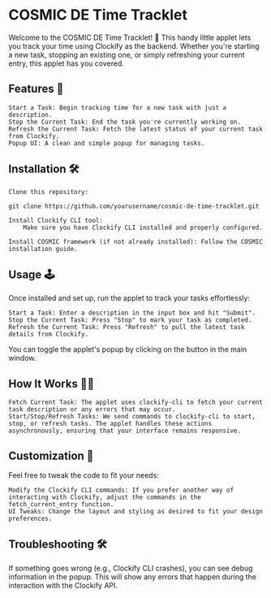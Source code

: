 # COSMIC DE Time Tracklet

Welcome to the COSMIC DE Time Tracklet! 🚀 This handy little applet lets you track your time using Clockify as the backend. Whether you're starting a new task, stopping an existing one, or simply refreshing your current entry, this applet has you covered.
## Features 🌟

    Start a Task: Begin tracking time for a new task with just a description.
    Stop the Current Task: End the task you're currently working on.
    Refresh the Current Task: Fetch the latest status of your current task from Clockify.
    Popup UI: A clean and simple popup for managing tasks.

## Installation 🛠️

    Clone this repository:

    git clone https://github.com/yourusername/cosmic-de-time-tracklet.git

    Install Clockify CLI tool:
        Make sure you have Clockify CLI installed and properly configured.

    Install COSMIC framework (if not already installed): Follow the COSMIC installation guide.

## Usage 🕹️

Once installed and set up, run the applet to track your tasks effortlessly:

    Start a Task: Enter a description in the input box and hit "Submit".
    Stop the Current Task: Press "Stop" to mark your task as completed.
    Refresh the Current Task: Press "Refresh" to pull the latest task details from Clockify.

You can toggle the applet's popup by clicking on the button in the main window.
## How It Works 🧑‍💻

    Fetch Current Task: The applet uses clockify-cli to fetch your current task description or any errors that may occur.
    Start/Stop/Refresh Tasks: We send commands to clockify-cli to start, stop, or refresh tasks. The applet handles these actions asynchronously, ensuring that your interface remains responsive.

## Customization 🔧

Feel free to tweak the code to fit your needs:

    Modify the Clockify CLI commands: If you prefer another way of interacting with Clockify, adjust the commands in the fetch_current_entry function.
    UI Tweaks: Change the layout and styling as desired to fit your design preferences.

## Troubleshooting 🛠️

If something goes wrong (e.g., Clockify CLI crashes), you can see debug information in the popup. This will show any errors that happen during the interaction with the Clockify API.
